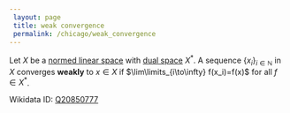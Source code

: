 ```yaml
---
 layout: page
 title: weak convergence
 permalink: /chicago/weak_convergence
---
```

Let $X$ be a [normed linear space](https://mathgloss.github.io/MathGloss/normed_linear_space) with [dual space](https://mathgloss.github.io/MathGloss/dual_space) $X^*$. A sequence $\{x_i\}_{i\in\mathbb N}$ in $X$ converges **weakly** to $x \in X$ if $\lim\limits_{i\to\infty} f(x_i)=f(x)$ for all $f\in X^*$.

Wikidata ID: [Q20850777](https://www.wikidata.org/wiki/Q20850777)